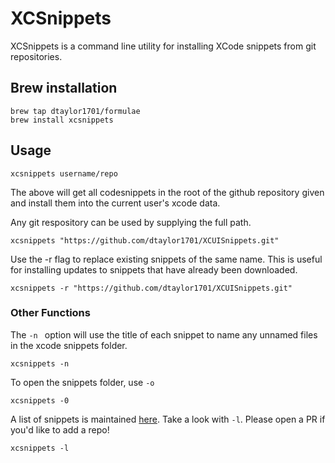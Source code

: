 # XCSnippets

XCSnippets is a command line utility for installing XCode snippets from git repositories.

## Brew installation

```
brew tap dtaylor1701/formulae
brew install xcsnippets
```

## Usage
```
xcsnippets username/repo
```

The above will get all codesnippets in the root of the github repository given and install them into the current user's xcode data.

Any git respository can be used by supplying the full path.
```
xcsnippets "https://github.com/dtaylor1701/XCUISnippets.git"
```

Use the -r flag to replace existing snippets of the same name. This is useful for installing updates to snippets that have already been downloaded.
```
xcsnippets -r "https://github.com/dtaylor1701/XCUISnippets.git"
```

### Other Functions

The `-n ` option will use the title of each snippet to name any unnamed files in the xcode snippets folder.
```
xcsnippets -n
```

To open the snippets folder, use `-o`
```
xcsnippets -0
```

A list of snippets is maintained [here](Collections/main.json). Take a look with `-l`. Please open a PR if you'd like to add a repo!
```
xcsnippets -l
```

